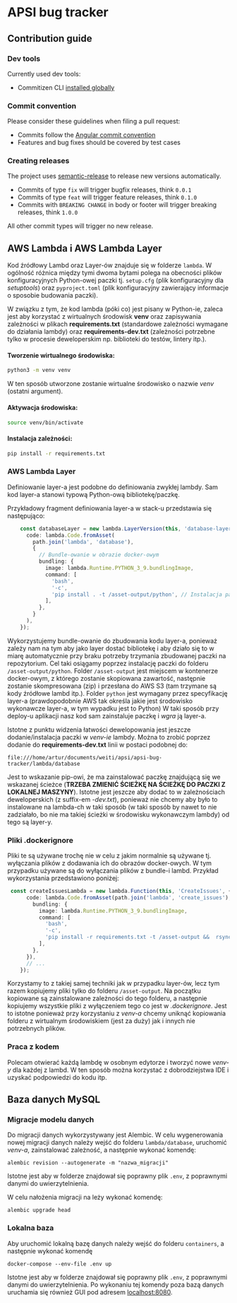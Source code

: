 # APSI bug tracker
## Contribution guide

### Dev tools
Currently used dev tools:

* Commitizen CLI [installed globally](https://github.com/commitizen/cz-cli#installing-the-command-line-tool)

### Commit convention

Please consider these guidelines when filing a pull request:

*  Commits follow the [Angular commit convention](https://github.com/angular/angular.js/blob/master/DEVELOPERS.md#-git-commit-guidelines)
*  Features and bug fixes should be covered by test cases

### Creating releases

The project uses [semantic-release](https://github.com/semantic-release/semantic-release)
to release new versions automatically.

*  Commits of type `fix` will trigger bugfix releases, think `0.0.1`
*  Commits of type `feat` will trigger feature releases, think `0.1.0`
*  Commits with `BREAKING CHANGE` in body or footer will trigger breaking releases, think `1.0.0`

All other commit types will trigger no new release.

## AWS Lambda i AWS Lambda Layer
Kod źródłowy Lambd oraz Layer-ów znajduje się w folderze `lambda`. W ogólność różnica między tymi dwoma bytami polega na obecności plików konfiguracyjnych Python-owej paczki tj. `setup.cfg` (plik konfiguracyjny dla *setuptools*) oraz `pyproject.toml` (plik konfiguracyjny zawierający informacje o sposobie budowania paczki).

W związku z tym, że kod lambda (póki co) jest pisany w Python-ie, zaleca jest aby korzystać z wirtualnych środowisk **venv** oraz zapisywania zależności w plikach **requirements.txt** (standardowe zależności wymagane do działania lambdy) oraz **requirements-dev.txt** (zależności potrzebne tylko w procesie deweloperskim np. biblioteki do testów, lintery itp.).
#### Tworzenie wirtualnego środowiska:
```sh
python3 -m venv venv
```
W ten sposób utworzone zostanie wirtualne środowisko o nazwie *venv* (ostatni argument).

#### Aktywacja środowiska:
```sh
source venv/bin/activate
```
#### Instalacja zależności:
```sh
pip install -r requirements.txt
```

### AWS Lambda Layer
Definiowanie layer-a jest podobne do definiowania zwykłej lambdy. Sam kod layer-a stanowi typową Python-ową bibliotekę/paczkę.

Przykładowy fragment definiowania layer-a w stack-u przedstawia się następująco:
```typescript
    const databaseLayer = new lambda.LayerVersion(this, 'database-layer', {
      code: lambda.Code.fromAsset(
        path.join('lambda', 'database'),
        {
          // Bundle-owanie w obrazie docker-owym
          bundling: {
            image: lambda.Runtime.PYTHON_3_9.bundlingImage,
            command: [
              'bash',
              '-c',
              'pip install . -t /asset-output/python', // Instalacja paczki do folderu /asset-output/python
            ],
          },
        }
      ),
    });
```
Wykorzystujemy bundle-owanie do zbudowania kodu layer-a, ponieważ zależy nam na tym aby jako layer dostać bibliotekę i aby działo się to w miarę automatycznie przy braku potrzeby trzymania zbudowanej paczki na repozytorium. Cel taki osiągamy poprzez  instalację paczki do folderu `/asset-output/python`. Folder `/asset-output` jest miejscem w kontenerze docker-owym, z którego zostanie skopiowana zawartość, następnie zostanie skompresowana (zip) i przesłana do AWS S3 (tam trzymane są kody źródłowe lambd itp.). Folder `python` jest wymagany przez specyfikację layer-a (prawdopodobnie AWS tak określa jakie jest środowisko wykonawcze layer-a, w tym wypadku jest to Python) W taki sposób przy deploy-u aplikacji nasz kod sam zainstaluje paczkę i *wgra* ją layer-a.

Istotne z punktu widzenia łatwości dewelopowania jest jeszcze dodanie/instalacja paczki w *venv-ie* lambdy. Można to zrobić poprzez dodanie do **requirements-dev.txt** linii w postaci podobnej do:
```
file:///home/artur/documents/weiti/apsi/apsi-bug-tracker/lambda/database
```
Jest to wskazanie pip-owi, że ma zainstalować paczkę znajdującą się we wskazanej ścieżce (**TRZEBA ZMIENIĆ ŚCIEŻKĘ NA ŚCIEŻKĘ DO PACZKI Z LOKALNEJ MASZYNY**). Istotne jest jeszcze aby dodać to w zależnościach deweloperskich (z suffix-em *-dev.txt*), ponieważ nie chcemy aby było to instalowane na lambda-ch w taki sposób (w taki sposób by nawet to nie zadziałało, bo nie ma takiej ścieżki w środowisku wykonawczym lambdy) od tego są layer-y.

### Pliki .dockerignore
Pliki te są używane trochę nie w celu z jakim normalnie są używane tj. wyłączania plików z dodawania ich do obrazów docker-owych. W tym przypadku używane są do wyłączania plików z bundle-i lambd. Przykład wykorzystania przedstawiono poniżej:
```typescript
 const createIssuesLambda = new lambda.Function(this, 'CreateIssues', {
      code: lambda.Code.fromAsset(path.join('lambda', 'create_issues'), {
        bundling: {
          image: lambda.Runtime.PYTHON_3_9.bundlingImage,
          command: [
            'bash',
            '-c',
            'pip install -r requirements.txt -t /asset-output &&  rsync -av --progress . /asset-output --exclude-from=.dockerignore',
          ],
        },
      }),
      // ...
    });
```
Korzystamy to z takiej samej techniki jak w przypadku layer-ów, lecz tym razem kopiujemy pliki tylko do folderu `/asset-output`. Na początku kopiowane są zainstalowane zależności do tego folderu, a następnie kopiujemy wszystkie pliki z wyłączeniem tego co jest w *.dockerignore*. Jest to istotne ponieważ przy korzystaniu z *venv-a* chcemy uniknąć kopiowania folderu z wirtualnym środowiskiem (jest za duży) jak i innych nie potrzebnych plików.

### Praca z kodem
Polecam otwierać każdą lambdę w osobnym edytorze i tworzyć nowe *venv-y* dla każdej z lambd. W ten sposób można korzystać z dobrodziejstwa IDE i uzyskać podpowiedzi do kodu itp.

## Baza danych MySQL
### Migracje modelu danych
Do migracji danych wykorzystywany jest Alembic. W celu wygenerowania nowej migracji danych należy wejść do folderu `lambda/database`, uruchomić *venv-a*, zainstalować zależność, a następnie wykonać komendę:
```
alembic revision --autogenerate -m "nazwa_migracji"
```
Istotne jest aby w folderze znajdował się poprawny plik `.env`, z poprawnymi danymi do uwierzytelnienia.

W celu nałożenia migracji na leży wykonać komendę:
```
alembic upgrade head
```

### Lokalna baza
Aby uruchomić lokalną bazę danych należy wejść do folderu `containers`, a następnie wykonać komendę 
```
docker-compose --env-file .env up
```
Istotne jest aby w folderze znajdował się poprawny plik `.env`, z poprawnymi danymi do uwierzytelnienia. Po wykonaniu tej komendy poza bazą danych uruchamia się również GUI pod adresem [localhost:8080](http://localhost:8080).
